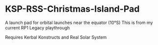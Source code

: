 # KSP-RSS-Christmas-Island-Pad
A launch pad for orbital launches near the equator (10°S)
This is from my current RP1 Legacy playthrough

Requires Kerbal Konstructs and Real Solar System
